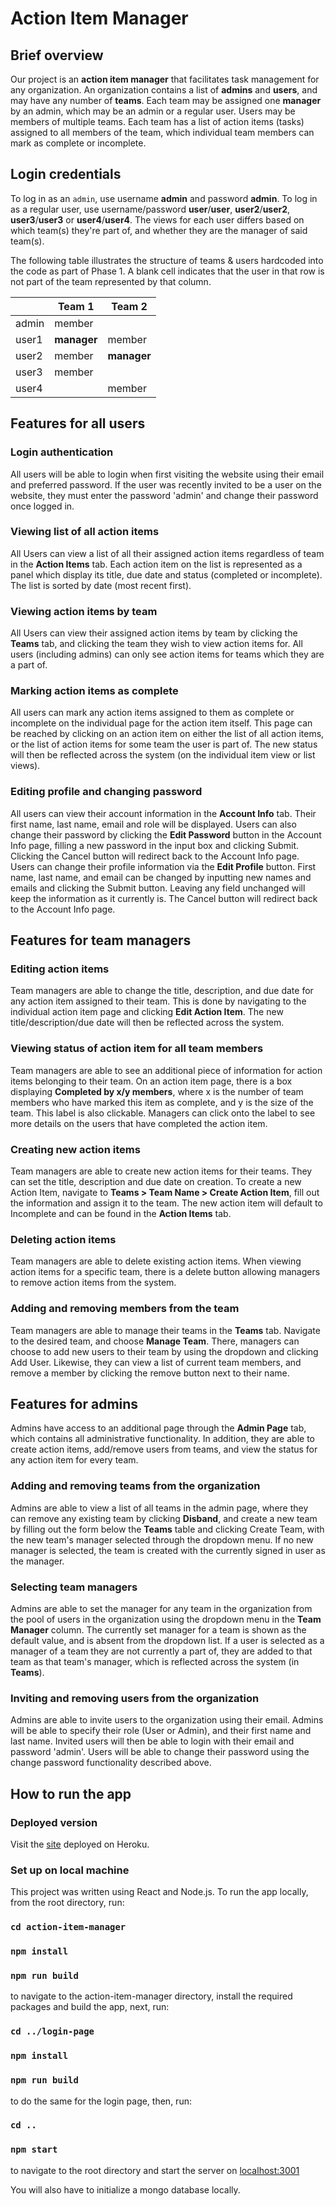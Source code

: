 # Action Item Manager

## Brief overview

Our project is an **action item manager** that facilitates task management for any organization. An organization 
contains a list of **admins** and **users**, and may have any number of **teams**. Each team may be assigned one **manager**
by an admin, which may be an admin or a regular user. Users may be members of multiple teams. Each team has
a list of action items (tasks) assigned to all members of the team, which individual team members can
mark as complete or incomplete.

## Login credentials

To log in as an `admin`, use username **admin** and password **admin**. To log in as a regular user, use
username/password **user**/**user**, **user2**/**user2**, **user3**/**user3** or **user4**/**user4**. The views
for each user differs based on which team(s) they're part of, and whether they are the manager of said team(s).

The following table illustrates the structure of teams & users hardcoded into the code as part of Phase 1.
A blank cell indicates that the user in that row is not part of the team represented by that column.

&nbsp; | Team 1 | Team 2
--- | --- | ---
admin | member | &nbsp;
user1 | **manager** | member
user2 | member | **manager**
user3 | member | &nbsp;
user4 | &nbsp; | member

## Features for all users

### Login authentication
All users will be able to login when first visiting the website using their email and preferred password. If the user was recently invited to be a user on the website, they must enter the password 'admin' and change their password once logged in.

### Viewing list of all action items

All Users can view a list of all their assigned action items regardless of team in the **Action Items** tab.
Each action item on the list is represented as a panel which display its title, due date and status
(completed or incomplete). The list is sorted by date (most recent first).

### Viewing action items by team

All Users can view their assigned action items by team by clicking the **Teams** tab, and clicking the team
they wish to view action items for. All users (including admins) can only see action items for 
teams which they are a part of.

### Marking action items as complete

All users can mark any action items assigned to them as complete or incomplete on the individual page for
the action item itself. This page can be reached by clicking on an action item on either the list of all
action items, or the list of action items for some team the user is part of. The new status will then be reflected
across the system (on the individual item view or list views).

### Editing profile and changing password
All users can view their account information in the **Account Info** tab. Their first name, last name, email and role will be displayed.
Users can also change their password by clicking the **Edit Password** button in the Account Info page, filling a new password in the
input box and clicking Submit. Clicking the Cancel button will redirect back to the Account Info page. Users can change their profile
information via the **Edit Profile** button. First name, last name, and email can be changed by inputting new names and emails and clicking
the Submit button. Leaving any field unchanged will keep the information as it currently is. The Cancel button will redirect back to
the Account Info page.

## Features for team managers

### Editing action items

Team managers are able to change the title, description, and due date for any action item assigned to their
team. This is done by navigating to the individual action item page and clicking **Edit Action Item**. The new 
title/description/due date will then be reflected across the system.

### Viewing status of action item for all team members

Team managers are able to see an additional piece of information for action items belonging to their team. On
an action item page, there is a box displaying **Completed by x/y members**, where x is the number of team members
who have marked this item as complete, and y is the size of the team. This label is also clickable. Managers can click
onto the label to see more details on the users that have completed the action item.

### Creating new action items

Team managers are able to create new action items for their teams. They can set the title, description and due date on 
creation. To create a new Action Item, navigate to **Teams > Team Name > Create Action Item**, fill out the information and assign 
it to the team. The new action item will default to Incomplete and can be found in the **Action Items** tab.

### Deleting action items

Team managers are able to delete existing action items. When viewing action items for a specific team, there is a 
delete button allowing managers to remove action items from the system.

### Adding and removing members from the team

Team managers are able to manage their teams in the **Teams** tab. Navigate to the desired team, and choose **Manage Team**.
There, managers can choose to add new users to their team by using the dropdown and clicking Add User. Likewise, 
they can view a list of current team members, and remove a member by clicking the remove button next to their name.

## Features for admins

Admins have access to an additional page through the **Admin Page** tab, which contains all administrative functionality.
In addition, they are able to create action items, add/remove users from teams, and view the status for any action item for
every team. 

### Adding and removing teams from the organization

Admins are able to view a list of all teams in the admin page, where they can remove any existing team by clicking **Disband**,
and create a new team by filling out the form below the **Teams** table and clicking Create Team, with the new team's manager selected through the dropdown menu. If no new manager is selected, the team is created with the currently signed in user as
the manager.

### Selecting team managers

Admins are able to set the manager for any team in the organization from the pool of users in the organization using the dropdown menu in the **Team Manager** column. The currently set manager for a team is shown as the default value, and is absent from the dropdown list. If a user is selected as a manager of a team they are not currently a part of, they are added to that team as that
team's manager, which is reflected across the system (in **Teams**).

### Inviting and removing users from the organization
Admins are able to invite users to the organization using their email. Admins will be able to specify their role (User or Admin), and their first name and last name.
Invited users will then be able to login with their email and password 'admin'. Users will be able to change their password using the change password functionality described above.


## How to run the app

### Deployed version
Visit the [site](https://pacific-atoll-01415.herokuapp.com/) deployed on Heroku.

### Set up on local machine

This project was written using React and Node.js. To run the app locally, from the root directory, run:

### `cd action-item-manager`
### `npm install`
### `npm run build`

to navigate to the action-item-manager directory, install the required packages and build the app, next, run:

### `cd ../login-page`
### `npm install`
### `npm run build`

to do the same for the login page, then, run:

### `cd ..`
### `npm start`

to navigate to the root directory and start the server on [localhost:3001](localhost:3001)

You will also have to initialize a mongo database locally.